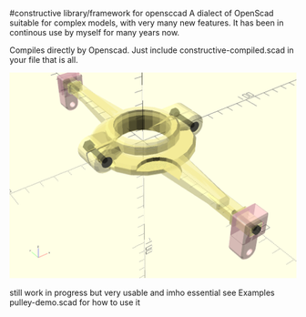 
#constructive library/framework for opensccad
A dialect of OpenScad suitable for complex models,
with very many new features. It has been in continous use by myself for many years now.

Compiles directly by Openscad.
Just include constructive-compiled.scad
in your file that is all.

![screeen](/constructive-demo.gif)

still work in progress but very usable and imho essential
see Examples pulley-demo.scad for how to use it
